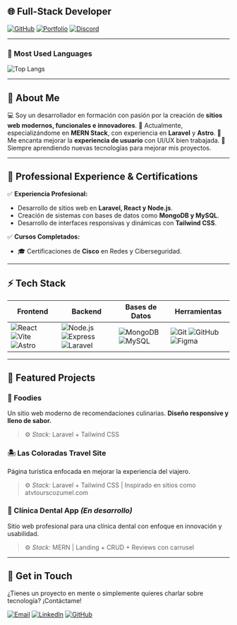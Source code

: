 ## 🌐 Full-Stack Developer

[![GitHub](https://img.shields.io/badge/GitHub-%23121011.svg?style=for-the-badge&logo=github&logoColor=white)](https://github.com/tuusuario)
[![Portfolio](https://img.shields.io/badge/Portafolio-Astro-blue?style=for-the-badge&logo=astro&logoColor=white)](https://tusitio.com)
[![Discord](https://img.shields.io/badge/Discord-%237289DA.svg?style=for-the-badge&logo=discord&logoColor=white)](https://discordapp.com/users/tuusuario)

---

### 🚀 Most Used Languages

![Top Langs](https://github-readme-stats.vercel.app/api/top-langs/?username=venosin&layout=compact&theme=radical)

---

## 📝 About Me

💻 Soy un desarrollador en formación con pasión por la creación de **sitios web modernos, funcionales e innovadores**.
📍 Actualmente, especializándome en **MERN Stack**, con experiencia en **Laravel** y **Astro**.
🎨 Me encanta mejorar la **experiencia de usuario** con UI/UX bien trabajada.
🧠 Siempre aprendiendo nuevas tecnologías para mejorar mis proyectos.

---

## 💼 Professional Experience & Certifications

✅ **Experiencia Profesional:**
- Desarrollo de sitios web en **Laravel, React y Node.js**.
- Creación de sistemas con bases de datos como **MongoDB y MySQL**.
- Desarrollo de interfaces responsivas y dinámicas con **Tailwind CSS**.

✅ **Cursos Completados:**
- 🎓 Certificaciones de **Cisco** en Redes y Ciberseguridad.

---

## ⚡ Tech Stack

| Frontend | Backend | Bases de Datos | Herramientas |
|----------|---------|---------------|--------------|
| ![React](https://skillicons.dev/icons?i=react) ![Vite](https://skillicons.dev/icons?i=vite) ![Astro](https://skillicons.dev/icons?i=astro) | ![Node.js](https://skillicons.dev/icons?i=nodejs) ![Express](https://skillicons.dev/icons?i=express) ![Laravel](https://skillicons.dev/icons?i=laravel) | ![MongoDB](https://skillicons.dev/icons?i=mongodb) ![MySQL](https://skillicons.dev/icons?i=mysql) | ![Git](https://skillicons.dev/icons?i=git) ![GitHub](https://skillicons.dev/icons?i=github) ![Figma](https://skillicons.dev/icons?i=figma) |

---

## 🌟 Featured Projects

### 🧁 Foodies
Un sitio web moderno de recomendaciones culinarias. **Diseño responsive y lleno de sabor.**
> ⚙️ *Stack:* Laravel + Tailwind CSS  

### 🏝️ Las Coloradas Travel Site
Página turística enfocada en mejorar la experiencia del viajero.
> ⚙️ *Stack:* Laravel + Tailwind CSS | Inspirado en sitios como atvtourscozumel.com  

### 🦷 Clínica Dental App *(En desarrollo)*
Sitio web profesional para una clínica dental con enfoque en innovación y usabilidad.
> ⚙️ *Stack:* MERN | Landing + CRUD + Reviews con carrusel

---

## 📩 Get in Touch

¿Tienes un proyecto en mente o simplemente quieres charlar sobre tecnología? ¡Contáctame!

[![Email](https://img.shields.io/badge/Email-D14836?style=for-the-badge&logo=gmail&logoColor=white)](mailto:tucorreo@gmail.com)
[![LinkedIn](https://img.shields.io/badge/LinkedIn-0077B5?style=for-the-badge&logo=linkedin&logoColor=white)](https://linkedin.com/in/tuusuario)
[![GitHub](https://img.shields.io/badge/GitHub-333?style=for-the-badge&logo=github&logoColor=white)](https://github.com/tuusuario)
